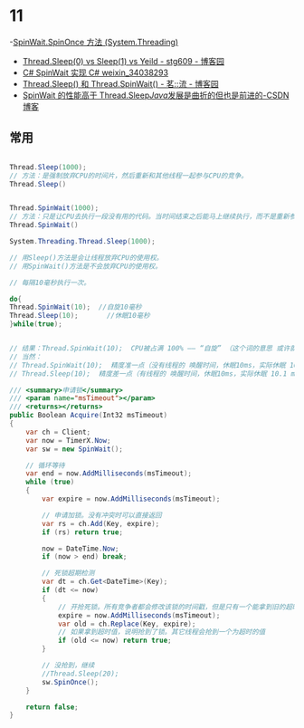 # 11

-[SpinWait.SpinOnce 方法 (System.Threading)](https://docs.microsoft.com/zh-cn/dotnet/api/system.threading.spinwait.spinonce?view=netframework-4.7.2#moniker-applies-to)

- [Thread.Sleep(0) vs Sleep(1) vs Yeild - stg609 - 博客园](https://www.cnblogs.com/stg609/p/3857242.html)
- [C# SpinWait 实现 C# weixin_34038293](https://blog.csdn.net/weixin_34038293/article/details/85957903)
- [Thread.Sleep() 和 Thread.SpinWait() - 茗::流 - 博客园](https://www.cnblogs.com/rose0705/articles/5860011.html)
- [SpinWait 的性能高于 Thread.Sleep*Java*发展是曲折的但也是前进的-CSDN 博客](https://blog.csdn.net/CNHK1225/article/details/78654071)

## 常用

```c#

Thread.Sleep(1000);
// 方法：是强制放弃CPU的时间片，然后重新和其他线程一起参与CPU的竞争。
Thread.Sleep()


Thread.SpinWait(1000);
// 方法：只是让CPU去执行一段没有用的代码。当时间结束之后能马上继续执行，而不是重新参与CPU的竞争。
Thread.SpinWait()

System.Threading.Thread.Sleep(1000);

// 用Sleep()方法是会让线程放弃CPU的使用权。
// 用SpinWait()方法是不会放弃CPU的使用权。

// 每隔10毫秒执行一次。

do{
Thread.SpinWait(10);  //自旋10毫秒
Thread.Sleep(10);       //休眠10毫秒
}while(true);


// 结果：Thread.SpinWait(10);  CPU被占满 100% —— “自旋” （这个词的意思 或许就是说：没事做的时候，也要折腾一点事儿出来）。
// 当然：
// Thread.SpinWait(10);  精度准一点（没有线程的 唤醒时间，休眠10ms，实际休眠 10.001 ms）
// Thread.Sleep(10);  精度差一点（有线程的 唤醒时间，休眠10ms，实际休眠 10.1 ms）

/// <summary>申请锁</summary>
/// <param name="msTimeout"></param>
/// <returns></returns>
public Boolean Acquire(Int32 msTimeout)
{
    var ch = Client;
    var now = TimerX.Now;
    var sw = new SpinWait();

    // 循环等待
    var end = now.AddMilliseconds(msTimeout);
    while (true)
    {
        var expire = now.AddMilliseconds(msTimeout);

        // 申请加锁。没有冲突时可以直接返回
        var rs = ch.Add(Key, expire);
        if (rs) return true;

        now = DateTime.Now;
        if (now > end) break;

        // 死锁超期检测
        var dt = ch.Get<DateTime>(Key);
        if (dt <= now)
        {
            // 开抢死锁。所有竞争者都会修改该锁的时间戳，但是只有一个能拿到旧的超时的值
            expire = now.AddMilliseconds(msTimeout);
            var old = ch.Replace(Key, expire);
            // 如果拿到超时值，说明抢到了锁。其它线程会抢到一个为超时的值
            if (old <= now) return true;
        }

        // 没抢到，继续
        //Thread.Sleep(20);
        sw.SpinOnce();
    }

    return false;
}
```
